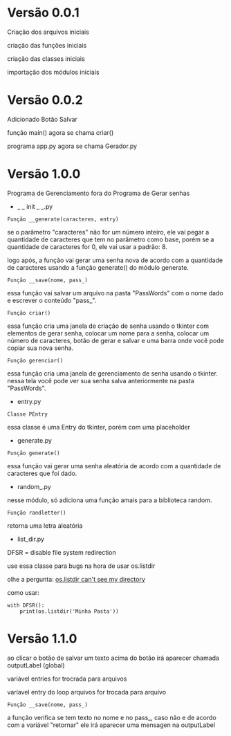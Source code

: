 # Versão 0.0.1
Criação dos arquivos iniciais

criação das funções iniciais

criação das classes iniciais

importação dos módulos iniciais

# Versão 0.0.2
Adicionado Botão Salvar 

função main() agora se chama criar()

programa app.py agora se chama Gerador.py

# Versão 1.0.0
Programa de Gerenciamento fora do Programa de Gerar senhas

* _
_
init
_
_.py

```Função __generate(caracteres, entry)```

se o parâmetro "caracteres" não for um número inteiro, ele vai pegar a quantidade de caracteres que tem no parâmetro como base, porém se a quantidade de caracteres for 0, ele vai usar a padrão: 8.

logo após, a função vai gerar uma senha nova de acordo com a quantidade de caracteres usando a função generate() do módulo generate.

```Função __save(nome, pass_)```

essa função vai salvar um arquivo na pasta "PassWords" com o nome dado e escrever o conteúdo "pass_".

```Função criar()```

essa função cria uma janela de criação de senha usando o tkinter com elementos de gerar senha, colocar um nome para a senha, colocar um número de caracteres, botão de gerar e salvar e uma barra onde você pode copiar sua nova senha.

```Função gerenciar()```

essa função cria uma janela de gerenciamento de senha usando o tkinter. nessa tela você pode ver sua senha salva anteriormente na pasta "PassWords".

* entry.py

```Classe PEntry```

essa classe é uma Entry do tkinter, porém com uma placeholder

* generate.py

```Função generate()```

essa função vai gerar uma senha aleatória de acordo com a quantidade de caracteres que foi dado.

* random_.py

nesse módulo, só adiciona uma função amais para a biblioteca random.

```Função randletter()```

retorna uma letra aleatória

* list_dir.py

DFSR = disable file system redirection

use essa classe para bugs na hora de usar os.listdir

olhe a pergunta: <a href="https://stackoverflow.com/questions/19187812">os.listdir can't see my directory</a>

como usar:

```
with DFSR():
    print(os.listdir('Minha Pasta'))
```

# Versão 1.1.0

ao clicar o botão de salvar um texto acima do botão irá aparecer chamada outputLabel (global)

variável entries for trocrada para arquivos

varíavel entry do loop arquivos for trocada para arquivo 

```Função __save(nome, pass_)```

a função verifica se tem texto no nome e no pass_, caso não e de acordo com a variável "retornar" ele irá aparecer uma mensagen na outputLabel